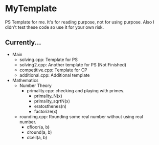 # MyTemplate
PS Template for me.
It's for reading purpose, not for using purpose.
Also I didn't test these code so use it for your own risk.

## Currently...
- Main
    - solving.cpp: Template for PS
    - solving2.cpp: Another template for PS (Not Finished)
    - competitive.cpp: Template for CP
    - additional.cpp: Additional template
- Mathematics
    - Number Theory
        - primality.cpp: checking and playing with primes.
            - primality_N(x)
            - primality_sqrtN(x)
            - eratosthenes(n)
            - factorize(x)
    - rounding.cpp: Rounding some real number without using real number.
        - dfloor(a, b)
        - dround(a, b)
        - dceil(a, b)